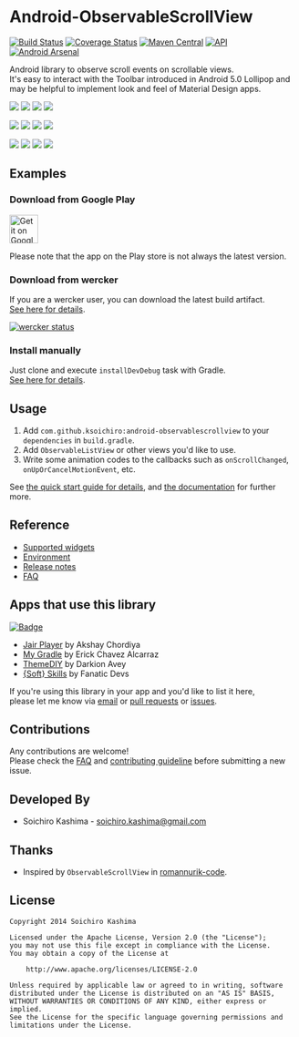 # Android-ObservableScrollView
[![Build Status](http://img.shields.io/travis/ksoichiro/Android-ObservableScrollView.svg?style=flat)](https://travis-ci.org/ksoichiro/Android-ObservableScrollView)
[![Coverage Status](https://img.shields.io/coveralls/ksoichiro/Android-ObservableScrollView/master.svg?style=flat)](https://coveralls.io/r/ksoichiro/Android-ObservableScrollView?branch=master)
[![Maven Central](http://img.shields.io/maven-central/v/com.github.ksoichiro/android-observablescrollview.svg?style=flat)](https://github.com/ksoichiro/Android-ObservableScrollView/releases/latest)
[![API](https://img.shields.io/badge/API-9%2B-brightgreen.svg?style=flat)](https://android-arsenal.com/api?level=9)
[![Android Arsenal](https://img.shields.io/badge/Android%20Arsenal-Android--ObservableScrollView-brightgreen.svg?style=flat)](https://android-arsenal.com/details/1/1136)

Android library to observe scroll events on scrollable views.  
It's easy to interact with the Toolbar introduced in Android 5.0 Lollipop  and may be helpful to implement look and feel of Material Design apps.

![](https://raw.githubusercontent.com/ksoichiro/Android-ObservableScrollView/master/samples/images/demo12.gif)
![](https://raw.githubusercontent.com/ksoichiro/Android-ObservableScrollView/master/samples/images/demo10.gif)
![](https://raw.githubusercontent.com/ksoichiro/Android-ObservableScrollView/master/samples/images/demo11.gif)
![](https://raw.githubusercontent.com/ksoichiro/Android-ObservableScrollView/master/samples/images/demo13.gif)

![](https://raw.githubusercontent.com/ksoichiro/Android-ObservableScrollView/master/samples/images/demo1.gif)
![](https://raw.githubusercontent.com/ksoichiro/Android-ObservableScrollView/master/samples/images/demo2.gif)
![](https://raw.githubusercontent.com/ksoichiro/Android-ObservableScrollView/master/samples/images/demo3.gif)
![](https://raw.githubusercontent.com/ksoichiro/Android-ObservableScrollView/master/samples/images/demo4.gif)

![](https://raw.githubusercontent.com/ksoichiro/Android-ObservableScrollView/master/samples/images/demo5.gif)
![](https://raw.githubusercontent.com/ksoichiro/Android-ObservableScrollView/master/samples/images/demo6.gif)
![](https://raw.githubusercontent.com/ksoichiro/Android-ObservableScrollView/master/samples/images/demo7.gif)
![](https://raw.githubusercontent.com/ksoichiro/Android-ObservableScrollView/master/samples/images/demo8.gif)


## Examples

### Download from Google Play

<a href="https://play.google.com/store/apps/details?id=com.github.ksoichiro.android.observablescrollview.samples2"><img alt="Get it on Google Play" src="https://play.google.com/intl/en_us/badges/images/generic/en-play-badge.png" height="50px"/></a>

Please note that the app on the Play store is not always the latest version.

### Download from wercker

If you are a wercker user, you can download the latest build artifact.  
[See here for details](docs/example/wercker.md).

[![wercker status](https://app.wercker.com/status/8d1e27d9f4a662b25dbe70402733582b/m/master "wercker status")](https://app.wercker.com/project/bykey/8d1e27d9f4a662b25dbe70402733582b)

### Install manually

Just clone and execute `installDevDebug` task with Gradle.  
[See here for details](docs/example/android-studio.md).

## Usage

1. Add `com.github.ksoichiro:android-observablescrollview` to your `dependencies` in `build.gradle`.
1. Add `ObservableListView` or other views you'd like to use.
1. Write some animation codes to the callbacks such as `onScrollChanged`, `onUpOrCancelMotionEvent`, etc.

See [the quick start guide for details](docs/quick-start/index.md),
and [the documentation](docs/overview.md) for further more.

## Reference

* [Supported widgets](docs/reference/supported-widgets.md)
* [Environment](docs/reference/environment.md)
* [Release notes](docs/reference/release-notes.md)
* [FAQ](docs/faq.md)

## Apps that use this library
[![Badge](http://www.libtastic.com/static/osbadges/4.png)](http://www.libtastic.com/technology/4/)

* [Jair Player](https://play.google.com/store/apps/details?id=aj.jair.music) by Akshay Chordiya
* [My Gradle](https://play.google.com/store/apps/details?id=se.project.generic.mygradle) by Erick Chavez Alcarraz
* [ThemeDIY](https://play.google.com/store/apps/details?id=net.darkion.theme.maker) by Darkion Avey
* [{Soft} Skills](https://play.google.com/store/apps/details?id=com.fanaticdevs.androider) by Fanatic Devs

If you're using this library in your app and you'd like to list it here,  
please let me know via [email](mailto:soichiro.kashima@gmail.com) or [pull requests](https://github.com/ksoichiro/Android-ObservableScrollView/pulls) or [issues](https://github.com/ksoichiro/Android-ObservableScrollView/issues).


## Contributions

Any contributions are welcome!  
Please check the [FAQ](docs/faq.md) and [contributing guideline](https://github.com/ksoichiro/Android-ObservableScrollView/tree/master/CONTRIBUTING.md) before submitting a new issue.


## Developed By

* Soichiro Kashima - [soichiro.kashima@gmail.com](mailto:soichiro.kashima@gmail.com)


## Thanks

* Inspired by `ObservableScrollView` in [romannurik-code](https://code.google.com/p/romannurik-code/).


## License

```license
Copyright 2014 Soichiro Kashima

Licensed under the Apache License, Version 2.0 (the "License");
you may not use this file except in compliance with the License.
You may obtain a copy of the License at

    http://www.apache.org/licenses/LICENSE-2.0

Unless required by applicable law or agreed to in writing, software
distributed under the License is distributed on an "AS IS" BASIS,
WITHOUT WARRANTIES OR CONDITIONS OF ANY KIND, either express or implied.
See the License for the specific language governing permissions and
limitations under the License.
```
